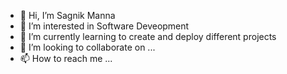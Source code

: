 - 👋 Hi, I’m Sagnik Manna
- 👀 I’m interested in Software Deveopment
- 🌱 I’m currently learning to create and deploy different projects
- 💞️ I’m looking to collaborate on ...
- 📫 How to reach me ...

<!---
Sagnik123/Sagnik123 is a ✨ special ✨ repository because its `README.md` (this file) appears on your GitHub profile.
You can click the Preview link to take a look at your changes.
--->
